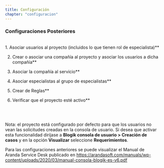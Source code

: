 ```yaml
---
title: Configuración
chapter: "configuracion"
---
```


### Configuraciones Posteriores
<br>
1. Asociar usuarios al proyecto (incluidos lo que tienen rol de especialista)**

2. Crear o asociar una compañía al proyecto y asociar los usuarios a dicha compañía**

3. Asociar la compañía al servicio**

4. Asociar especialistas al grupo de especialistas**

5. Crear de Reglas**

6. Verificar que el proyecto esté activo**

<br>
<br>

Nota: el proyecto está configurado por defecto para que los usuarios no vean
las solicitudes creadas en la consola de usuario. Si desea que activar esta
funcionalidad diríjase a **Blogik consola de usuario \> Creación de casos**
y en la opción **Visualizar** seleccione **Requerimientos**.

Para las configuraciones anteriores se puede visualizar el Manual de Aranda
Service Desk publicado en
<https://arandasoft.com/manuals/wp-content/uploads/2020/03/manual-consola-blogik-es-v6.pdf>
